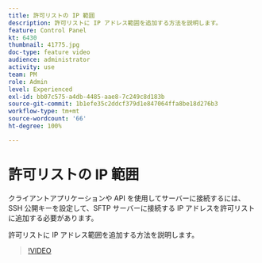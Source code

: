 ```yaml
---
title: 許可リストの IP 範囲
description: 許可リストに IP アドレス範囲を追加する方法を説明します。
feature: Control Panel
kt: 6430
thumbnail: 41775.jpg
doc-type: feature video
audience: administrator
activity: use
team: PM
role: Admin
level: Experienced
exl-id: bb07c575-a4db-4485-aae8-7c249c8d183b
source-git-commit: 1b1efe35c2ddcf379d1e847064ffa8be18d276b3
workflow-type: tm+mt
source-wordcount: '66'
ht-degree: 100%

---
```


# 許可リストの IP 範囲

クライアントアプリケーションや API を使用してサーバーに接続するには、SSH 公開キーを設定して、SFTP サーバーに接続する IP アドレスを許可リストに追加する必要があります。

許可リストに IP アドレス範囲を追加する方法を説明します。

>[!VIDEO](https://video.tv.adobe.com/v/41775?quality=12&learn=0n)
